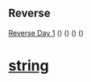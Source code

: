 ## Reverse
[Reverse Day 1](https://github.com/Sakuya133/HCS-Internal-Selection-2025/tree/main/Reverse/Reverse_Day_1)
()
()
()
()
# [string]()
